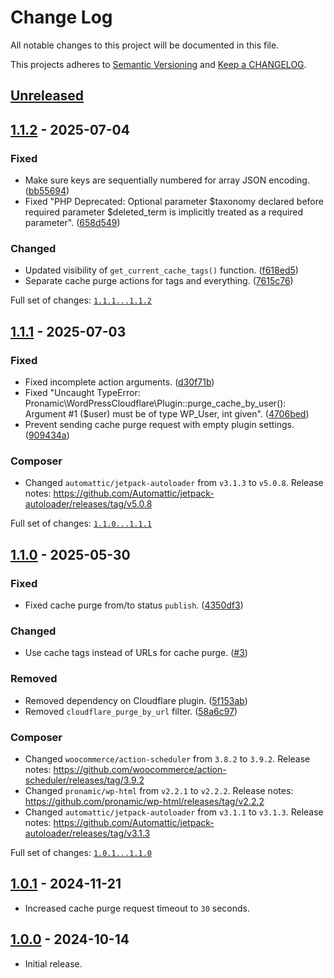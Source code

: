 # Change Log

All notable changes to this project will be documented in this file.

This projects adheres to [Semantic Versioning](http://semver.org/) and [Keep a CHANGELOG](http://keepachangelog.com/).

## [Unreleased][unreleased]

## [1.1.2] - 2025-07-04

### Fixed

- Make sure keys are sequentially numbered for array JSON encoding. ([bb55694](https://github.com/pronamic/wp-pronamic-cloudflare/commit/bb5569414d7fe9efe8aad479eeaf9681c245ce73))
- Fixed "PHP Deprecated:  Optional parameter $taxonomy declared before required parameter $deleted_term is implicitly treated as a required parameter". ([658d549](https://github.com/pronamic/wp-pronamic-cloudflare/commit/658d5499653c9efacff4cbbf8a51422b1b2a1423))

### Changed

- Updated visibility of `get_current_cache_tags()` function. ([f618ed5](https://github.com/pronamic/wp-pronamic-cloudflare/commit/f618ed5936dd458ae57471ba3ae1966ee266a87e))
- Separate cache purge actions for tags and everything. ([7615c76](https://github.com/pronamic/wp-pronamic-cloudflare/commit/7615c76101588954631335533df39c4947376a3f))

Full set of changes: [`1.1.1...1.1.2`][1.1.2]

[1.1.2]: https://github.com/pronamic/wp-pronamic-cloudflare/compare/v1.1.1...v1.1.2

## [1.1.1] - 2025-07-03

### Fixed

- Fixed incomplete action arguments. ([d30f71b](https://github.com/pronamic/wp-pronamic-cloudflare/commit/d30f71bb4f50a41d0f749e138220a340d9e6dbc0))
- Fixed "Uncaught TypeError: Pronamic\WordPressCloudflare\Plugin::purge_cache_by_user(): Argument #1 ($user) must be of type WP_User, int given". ([4706bed](https://github.com/pronamic/wp-pronamic-cloudflare/commit/4706beddd6d725f9d43458053b037c1f7786f80f))
- Prevent sending cache purge request with empty plugin settings. ([909434a](https://github.com/pronamic/wp-pronamic-cloudflare/commit/909434a52ea27cdf246f93540544c35cf0a15e62))

### Composer

- Changed `automattic/jetpack-autoloader` from `v3.1.3` to `v5.0.8`.
	Release notes: https://github.com/Automattic/jetpack-autoloader/releases/tag/v5.0.8

Full set of changes: [`1.1.0...1.1.1`][1.1.1]

[1.1.1]: https://github.com/pronamic/wp-pronamic-cloudflare/compare/v1.1.0...v1.1.1

## [1.1.0] - 2025-05-30

### Fixed

- Fixed cache purge from/to status `publish`. ([4350df3](https://github.com/pronamic/wp-pronamic-cloudflare/commit/4350df3be4af4031856dbeec877865189679d547))

### Changed

- Use cache tags instead of URLs for cache purge. ([#3](https://github.com/pronamic/wp-pronamic-cloudflare/issues/3))

### Removed

- Removed dependency on Cloudflare plugin. ([5f153ab](https://github.com/pronamic/wp-pronamic-cloudflare/commit/5f153ab6d444837e4856177daab1ca500654289b))
- Removed `cloudflare_purge_by_url` filter. ([58a6c97](https://github.com/pronamic/wp-pronamic-cloudflare/commit/58a6c97a5f8dc6c1816011e10516c5f82b393d75))

### Composer

- Changed `woocommerce/action-scheduler` from `3.8.2` to `3.9.2`.
	Release notes: https://github.com/woocommerce/action-scheduler/releases/tag/3.9.2
- Changed `pronamic/wp-html` from `v2.2.1` to `v2.2.2`.
	Release notes: https://github.com/pronamic/wp-html/releases/tag/v2.2.2
- Changed `automattic/jetpack-autoloader` from `v3.1.1` to `v3.1.3`.
	Release notes: https://github.com/Automattic/jetpack-autoloader/releases/tag/v3.1.3

Full set of changes: [`1.0.1...1.1.0`][1.1.0]

[1.1.0]: https://github.com/pronamic/wp-pronamic-cloudflare/compare/v1.0.1...v1.1.0

## [1.0.1] - 2024-11-21
- Increased cache purge request timeout to `30` seconds.

## [1.0.0] - 2024-10-14
- Initial release.

[unreleased]: https://github.com/pronamic/wp-pronamic-cloudflare/compare/1.0.1...HEAD
[1.0.1]: https://github.com/pronamic/wp-pronamic-cloudflare/compare/1.0.0...1.0.1
[1.0.0]: https://github.com/pronamic/wp-pronamic-cloudflare/releases/tag/v1.0.0
